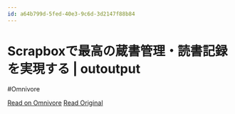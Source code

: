 ```yaml
---
id: a64b799d-5fed-40e3-9c6d-3d2147f88b84
---
```


# Scrapboxで最高の蔵書管理・読書記録を実現する | outoutput
#Omnivore

[Read on Omnivore](https://omnivore.app/me/scrapbox-outoutput-18f245657d7)
[Read Original](https://www.outoutput.com/scrapbox-book-management-memo/)

